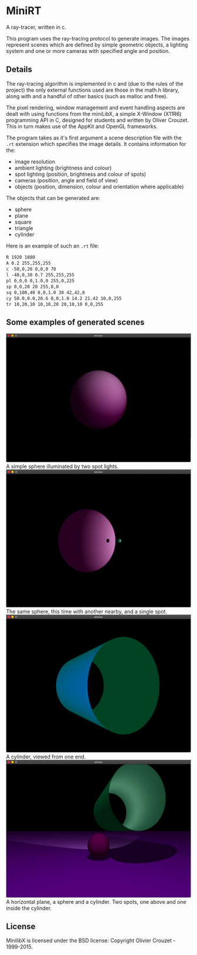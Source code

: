 # MiniRT

A ray-tracer, written in c.

This program uses the ray-tracing protocol to generate images. The images represent scenes which are defined by simple geometric objects, a lighting system and one or more cameras with specified angle and position.

## Details

The ray-tracing algorithm is implemented in c and (due to the rules of the project) the only external functions used are those in the math.h library, along with and a handful of other basics (such as malloc and free).

The pixel rendering, window management and event handling aspects are dealt with using functions from the miniLibX, a simple X-Window (X11R6) programming API in C, designed for students and written by Oliver Crouzet. This in turn makes use of the AppKit and OpenGL frameworks.

The program takes as it's first argument a scene description file with the ```.rt``` extension which specifies the image details. It contains information for the:

* image resolution
* ambient lighting (brightness and colour)
* spot lighting (position, brightness and colour of spots)
* cameras (position, angle and field of view)
* objects (position, dimension, colour and orientation where applicable)

The objects that can be generated are:

* sphere
* plane
* square
* triangle
* cylinder

Here is an example of such an ```.rt``` file:

```
R 1920 1080
A 0.2 255,255,255
c -50,0,20 0,0,0 70
l -40,0,30 0.7 255,255,255
pl 0,0,0 0,1.0,0 255,0,225
sp 0,0,20 20 255,0,0
sq 0,100,40 0,0,1.0 30 42,42,0
cy 50.0,0.0,20.6 0,0,1.0 14.2 21.42 10,0,255
tr 10,20,10 10,10,20 20,10,10 0,0,255
```

## Some examples of generated scenes


<img src="sphere.png" width="600" height="350" />
A simple sphere illuminated by two spot lights.


<img src="planet.png" width="600" height="375" />
The same sphere, this time with another nearby, and a single spot.


<img src="cylinder.png" width="600" height="375" />
A cylinder, viewed from one end.


<img src="sphere-cylinder-plane.png" width="600" height="375" />
A horizontal plane, a sphere and a cylinder. Two spots, one above and one inside the cylinder.

## License

MinilibX is licensed under the BSD license: Copyright Olivier Crouzet - 1999-2015.
